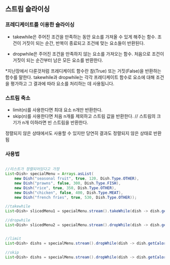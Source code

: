 ## 스트림 슬라이싱

### 프레디케이트를 이용한 슬라이싱
- takewhile은 주어진 조건을 만족하는 동안 요소를 가져올 수 있게 해주는 함수. 조건이 거짓이 되는 순간, 반복이 종료되고 조건에 맞는 요소들이 반환된다.

- dropwhile은 주어진 조건을 만족하지 않는 요소를 가져오는 함수. 처음으로 조건이 거짓이 되는 순간부터 남은 모든 요소를 반환한다.

 *지난장에서 다룬것처럼 프레디케이트 함수란 참(True) 또는 거짓(False)을 반환하는 함수를 말한다. takewhile과 dropwhile는 각각 프레디케이트 함수로 요소에 대해 조건을 평가하고 그 결과에 따라 요소를 처리하는 데 사용됩니다.


### 스트림 축소

- limit(n)를 사용한다면 최대 요소 n개만 반환한다.
- skip(n)를 사용한다면 처음 n개를 제외하고 스트림 값을 반환한다. // 스트림의 크기가 n개 이하라면 빈 스트림을 반환한다.

정렬되지 않은 상태에서도 사용할 수 있지만 당연히 결과도 정렬되지 않은 상태로 반환됨 

### 사용법
```java

//리스트가 정렬되어있다고 가정
List<Dish> specialMenu = Arrays.asList(
    new Dish("seasonal fruit", true, 120, Dish.Type.OTHER),
    new Dish("prawns", false, 300, Dish.Type.FISH),
    new Dish("rice", true, 350, Dish.Type.OTHER),
    new Dish("chicken", false, 400, Dish.Type.MEAT),
    new Dish("french fries", true, 530, Dish.Type.OTHER));

//takewhile
List<Dish> slicedMenu1 = specialMenu.stream().takeWhile(dish -> dish.getCalories() < 320 ).collect(toList()); // seasonal fruit, prawns

//dropwhile
List<Dish> slicedMenu2 = specialMenu.stream().dropWhile(dish -> dish.getCalories() < 320 ).collect(toList()); // rice, chicken, french fries


//limit
List<Dish> dishs = specialMenu.stream().dropWhile(dish -> dish.getCalories() > 300 ).limit(2).collect(toList()); // prawns, rice

//skip
List<Dish> dishs = specialMenu.stream().dropWhile(dish -> dish.getCalories() > 300 ).skip(2).collect(toList()); // chicken, french fries
```




